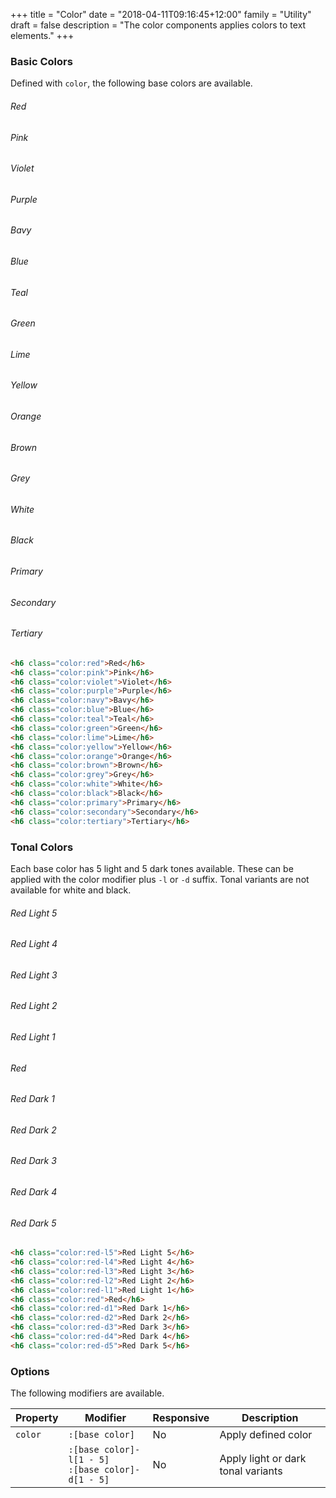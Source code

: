 +++
title = "Color"
date = "2018-04-11T09:16:45+12:00"
family = "Utility"
draft = false
description = "The color components applies colors to text elements."
+++

### Basic Colors

Defined with `color`, the following base colors are available.

<h6 class="font-height:0 font-weight:medium margin:u0 margin-bottom:u2 color:red">Red</h6>
<h6 class="font-height:0 font-weight:medium margin:u0 margin-bottom:u2 color:pink">Pink</h6>
<h6 class="font-height:0 font-weight:medium margin:u0 margin-bottom:u2 color:violet">Violet</h6>
<h6 class="font-height:0 font-weight:medium margin:u0 margin-bottom:u2 color:purple">Purple</h6>
<h6 class="font-height:0 font-weight:medium margin:u0 margin-bottom:u2 color:navy">Bavy</h6>
<h6 class="font-height:0 font-weight:medium margin:u0 margin-bottom:u2 color:blue">Blue</h6>
<h6 class="font-height:0 font-weight:medium margin:u0 margin-bottom:u2 color:teal">Teal</h6>
<h6 class="font-height:0 font-weight:medium margin:u0 margin-bottom:u2 color:green">Green</h6>
<h6 class="font-height:0 font-weight:medium margin:u0 margin-bottom:u2 color:lime">Lime</h6>
<h6 class="font-height:0 font-weight:medium margin:u0 margin-bottom:u2 color:yellow">Yellow</h6>
<h6 class="font-height:0 font-weight:medium margin:u0 margin-bottom:u2 color:orange">Orange</h6>
<h6 class="font-height:0 font-weight:medium margin:u0 margin-bottom:u2 color:brown">Brown</h6>
<h6 class="font-height:0 font-weight:medium margin:u0 margin-bottom:u2 color:grey">Grey</h6>
<h6 class="font-height:0 font-weight:medium margin:u0 margin-bottom:u2 color:white fill:black display:inline-block">White</h6>
<h6 class="font-height:0 font-weight:medium margin:u0 margin-bottom:u2 color:black">Black</h6>
<h6 class="font-height:0 font-weight:medium margin:u0 margin-bottom:u2 color:primary">Primary</h6>
<h6 class="font-height:0 font-weight:medium margin:u0 margin-bottom:u2 color:secondary">Secondary</h6>
<h6 class="font-height:0 font-weight:medium margin:u0 margin-bottom:u4 color:tertiary">Tertiary</h6>



```html
<h6 class="color:red">Red</h6>
<h6 class="color:pink">Pink</h6>
<h6 class="color:violet">Violet</h6>
<h6 class="color:purple">Purple</h6>
<h6 class="color:navy">Bavy</h6>
<h6 class="color:blue">Blue</h6>
<h6 class="color:teal">Teal</h6>
<h6 class="color:green">Green</h6>
<h6 class="color:lime">Lime</h6>
<h6 class="color:yellow">Yellow</h6>
<h6 class="color:orange">Orange</h6>
<h6 class="color:brown">Brown</h6>
<h6 class="color:grey">Grey</h6>
<h6 class="color:white">White</h6>
<h6 class="color:black">Black</h6>
<h6 class="color:primary">Primary</h6>
<h6 class="color:secondary">Secondary</h6>
<h6 class="color:tertiary">Tertiary</h6>
```

### Tonal Colors

Each base color has 5 light and 5 dark tones available. These can be applied with the color modifier plus `-l` or `-d` suffix. Tonal variants are not available for white and black.

<h6 class="font-height:0 font-weight:medium margin:u0 margin-bottom:u2 color:red-l5">Red Light 5</h6>
<h6 class="font-height:0 font-weight:medium margin:u0 margin-bottom:u2 color:red-l4">Red Light 4</h6>
<h6 class="font-height:0 font-weight:medium margin:u0 margin-bottom:u2 color:red-l3">Red Light 3</h6>
<h6 class="font-height:0 font-weight:medium margin:u0 margin-bottom:u2 color:red-l2">Red Light 2</h6>
<h6 class="font-height:0 font-weight:medium margin:u0 margin-bottom:u2 color:red-l1">Red Light 1</h6>
<h6 class="font-height:0 font-weight:medium margin:u0 margin-bottom:u2 color:red">Red</h6>
<h6 class="font-height:0 font-weight:medium margin:u0 margin-bottom:u2 color:red-d1">Red Dark 1</h6>
<h6 class="font-height:0 font-weight:medium margin:u0 margin-bottom:u2 color:red-d2">Red Dark 2</h6>
<h6 class="font-height:0 font-weight:medium margin:u0 margin-bottom:u2 color:red-d3">Red Dark 3</h6>
<h6 class="font-height:0 font-weight:medium margin:u0 margin-bottom:u2 color:red-d4">Red Dark 4</h6>
<h6 class="font-height:0 font-weight:medium margin:u0 margin-bottom:u4 color:red-d5">Red Dark 5</h6>

```html
<h6 class="color:red-l5">Red Light 5</h6>
<h6 class="color:red-l4">Red Light 4</h6>
<h6 class="color:red-l3">Red Light 3</h6>
<h6 class="color:red-l2">Red Light 2</h6>
<h6 class="color:red-l1">Red Light 1</h6>
<h6 class="color:red">Red</h6>
<h6 class="color:red-d1">Red Dark 1</h6>
<h6 class="color:red-d2">Red Dark 2</h6>
<h6 class="color:red-d3">Red Dark 3</h6>
<h6 class="color:red-d4">Red Dark 4</h6>
<h6 class="color:red-d5">Red Dark 5</h6>
```

### Options

The following modifiers are available.

<table class="table width:100% table:pile table@sm:unpile">
  <thead>
    <tr>
      <th>
        Property
      </th>
      <th>
        Modifier
      </th>
      <th>
        Responsive
      </th>
      <th>
        Description
      </th>
    </tr>
  </thead>
  <tr>
    <td data-label="Properties">
      <code>color</code>
    </td>
    <td data-label="Attributes">
      <code>:[base color]</code>
    </td>
    <td data-label="Responsive">
      No
    </td>
    <td>
      Apply defined color
    </td>
  </tr>
  <tr>
    <td data-label="Properties">
    </td>
    <td data-label="Attributes">
      <code class="margin:u0">:[base color]-l[1 - 5]</code><br>
      <code class="margin:u0">:[base color]-d[1 - 5]</code>
    </td>
    <td data-label="Responsive">
      No
    </td>
    <td>
      Apply light or dark tonal variants
    </td>
  </tr>
</table>
